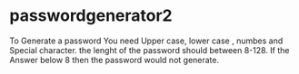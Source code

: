 # passwordgenerator2
To Generate a password You need Upper case, lower case , numbes and Special character. the lenght of the password should between 8-128. 
If the Answer below 8 then the password would not generate.
